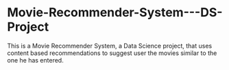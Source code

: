 # Movie-Recommender-System---DS-Project
This is a Movie Recommender System, a Data Science project, that uses content based recommendations to suggest user the movies similar to the one he has entered.
